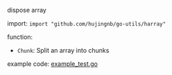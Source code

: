 dispose array

import: `import "github.com/hujingnb/go-utils/harray"`

function:

* `Chunk`:  Split an array into chunks

example code: [example_test.go](./example_test.go)